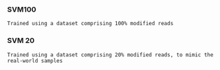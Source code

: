 ### SVM100
	Trained using a dataset comprising 100% modified reads
### SVM 20
	Trained using a dataset comprising 20% modified reads, to mimic the real-world samples 
	
